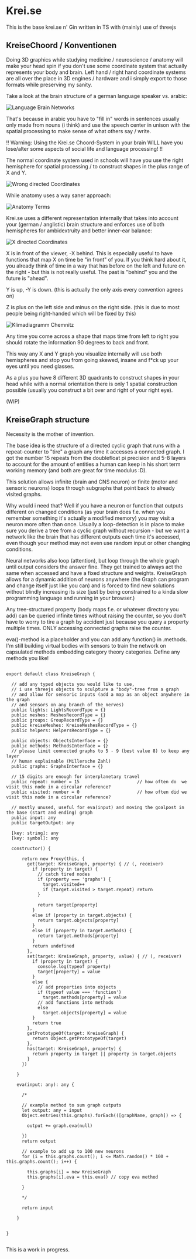 # Krei.se

This is the base krei.se n' Gin written in TS with (mainly) use of threejs

## KreiseChoord / Konventionen

Doing 3D graphics while studying medicine / neuroscience / anatomy will make your head spin if you don't use some coordinate system that actually represents your body and brain. Left hand / right hand coordinate systems are all over the place in 3D engines / hardware and i simply export to those formats while preserving my sanity.

Take a look at the brain structure of a german language speaker vs. arabic:

![Language Brain Networks](https://krei.se/img/gitReadme/Grafik_Muttersprachen_Hirn_MPI_dt.webp)

That's because in arabic you have to "fill in" words in sentences usually only made from nouns (i think) and use the speech center in unison with the spatial processing to make sense of what others say / write.

!! Warning: Using the Krei.se Choord-System in your brain WILL have you lose/alter some aspects of social life and language processing! !!

The normal coordinate system used in schools will have you use the right hemisphere for spatial processing / to construct shapes in the plus range of X and Y.

![Wrong directed Coordinates](https://krei.se/img/gitReadme/WrongDirected.png)

While anatomy uses a way saner approach:

![Anatomy Terms](https://krei.se/img/gitReadme/anatomyTerms.jpg)


Krei.se uses a different representation internally that takes into account your (german / anglistic) brain structure and enforces use of both hemispheres for ambidextruity and better inner-ear balance:

![X directed Coordinates](https://krei.se/img/gitReadme/XDirected.png)

X is in front of the viewer, -X behind. This is especially useful to have functions that map X on time be "in front" of you. If you think hard about it, you already think of time in a way that has before on the left and future on the right - but this is not really useful. The past is "behind" you and the future is "ahead".

Y is up, -Y is down. (this is actually the only axis every convention agrees on)

Z is plus on the left side and minus on the right side. (this is due to most people being right-handed which will be fixed by this)

![Klimadiagramm Chemnitz](https://krei.se/img/gitReadme/Klimadiagramm.png)

Any time you come across a shape that maps time from left to right you should rotate the information 90 degrees to back and front.

This way any X and Y graph you visualize internally will use both hemispheres and stop you from going skewed, insane and f*ck up your eyes until you need glasses.

As a plus you have 8 different 3D quadrants to construct shapes in your head while with a normal orientation there is only 1 spatial construction possible (usually you construct a bit over and right of your right eye).

(WIP)

## KreiseGraph structure

Necessity is the mother of invention.

The base idea is the structure of a directed cyclic graph that runs with a repeat-counter to "tire" a graph any time it accesses a connected graph. I got the number 15 repeats from the doublefloat pi precision and 5-8 layers to account for the amount of entities a human can keep in his short term working memory (and both are great for time modulus :D).

This solution allows infinite (brain and CNS neuron) or finite (motor and sensoric neurons) loops through subgraphs that point back to already visited graphs.

Why would i need that? Well if you have a neuron or function that outputs different on changed conditions (as your brain does f.e. when you remember something it's actually a modified memory) you may visit a neuron more often than once. Usually a loop-detection is in place to make sure you derive a tree from a cyclic graph without recursion - but we want a network like the brain that has different outputs each time it's accessed, even though your method may not even use random input or other changing conditions.

Neural networks also loop (attention), but loop through the whole graph until output considers the answer fine. They get trained to always act the same when accessed and have a fixed structure and weights. KreiseGraph allows for a dynamic addition of neurons anywhere (the Graph can program and change itself just like you can) and is forced to find new solutions without blindly increasing its size (just by being constrained to a kinda slow programming language and running in your browser.)

Any tree-structured property (body maps f.e. or whatever directory you add) can be queried infinite times without raising the counter, so you don't have to worry to tire a graph by accident just because you query a property multiple times. ONLY accessing connected graphs raise the counter.

eva()-method is a placeholder and you can add any function() in .methods. I'm still building virtual bodies with sensors to train the network on capsulated methods embedding category theory categories. Define any methods you like!

```

export default class KreiseGraph {

  // add any typed objects you would like to use,
  // i use threejs objects to sculpture a "body"-tree from a graph
  // and allow for sensoric inputs (add a map as an object anywhere in the graph
  // and sensors on any branch of the nerves)
  public lights: LightsRecordType = {}
  public meshes: MeshesRecordType = {}
  public groups: GroupRecordType = {}
  public kreiseMeshes: KreiseMeshesRecordType = {}
  public helpers: HelpersRecordType = {}

  public objects: ObjectsInterface = {}
  public methods: MethodsInterface = {}
  // please limit connected graphs to 5 - 9 (best value 8) to keep any layer
  // human explainable (Millersche Zahl)
  public graphs: GraphsInterface = {}

  // 15 digits are enough for interplanetary travel
  public repeat: number = 15                      // how often do  we visit this node in a circular reference?
  public visited: number = 0                      // how often did we visit this node in a circular reference?

  // mostly unused, useful for eva(input) and moving the goalpost in the base (start and ending) graph
  public input: any
  public targetOutput: any

  [key: string]: any
  [key: symbol]: any
  
  constructor() {

      return new Proxy(this, {
        get(target: KreiseGraph, property) { // (, receiver)
          if (property in target) {
            // catch tired nodes
            if (property === 'graphs') {
              target.visited++
              if (target.visited > target.repeat) return
            }
            
            return target[property]
          }
          else if (property in target.objects) {
            return target.objects[property]
          }
          else if (property in target.methods) {
            return target.methods[property]
          }
          return undefined
        },
        set(target: KreiseGraph, property, value) { // (, receiver)
          if (property in target) {
            console.log(typeof property)
            target[property] = value
          }
          else {
            // add properties into objects
            if (typeof value === 'function')
              target.methods[property] = value
            // add functions into methods
            else
              target.objects[property] = value
          }
          return true
        },
        getPrototypeOf(target: KreiseGraph) {
          return Object.getPrototypeOf(target)
        },
        has(target: KreiseGraph, property) {
          return property in target || property in target.objects
        }
      })

    }

    eva(input: any): any {

      /*

      // example method to sum graph outputs
      let output: any = input
      Object.entries(this.graphs).forEach(([graphName, graph]) => {
        
        output += graph.eva(null)

      })
      return output

      // example to add up to 100 new neurons
      for (i = this.graphs.count(); i <= Math.random() * 100 + this.graphs.count(); i++) {

        this.graphs[i] = new KreiseGraph
        this.graphs[i].eva = this.eva() // copy eva method

      }

      */

      return input

    }


}
    
```

This is a work in progress.